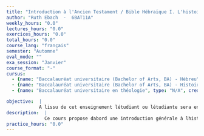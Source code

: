 ```yaml
---
title: "Introduction à l'Ancien Testament / Bible Hébraïque I. L'histoire de l'Israël ancien et le Pentateuque."
author: "Ruth Ebach  -  6BAT11A"
weekly_hours: "0.0"
lectures_hours: "0.0"
exercices_hours: "0.0"
total_hours: "0.0"
course_lang: "français"
semester: "Automne"
eval_mode: ""
exa_session: "Janvier"
course_format: "-"
cursus:
  - {name: "Baccalauréat universitaire (Bachelor of Arts, BA) - Hébreu", type: "N/A", credits: "-"}
  - {name: "Baccalauréat universitaire (Bachelor of Arts, BA) - Histoire et anthropologie", type: "N/A", credits: "-"}
  - {name: "Baccalauréat universitaire en théologie", type: "N/A", credits: "-"}

objective:  |
            A lissu de cet enseignement létudiant ou létudiante sera en mesure de présenter les principaux aspects de lhistoire de lIsraël ancien. Il ou elle sera capable de présenter, le contenu général de la Torah, les théories sur sa formation et sera capable dexpliquer les enjeux de lhistoire du texte et du canon de la Bible. Il ou elle aura compris limportance de lhistoire de lIsraël ancien pour linterprétation la Bible hébraïque.
description:  |
              Ce cours propose dabord une introduction générale à lhistoire de lIsraël ancien, des origines jusquà lépoque romaine. Dans la deuxième partie, les cinq livres de la Torah (Gn-Dt) sont présentés. Le contenu littéraire de ces textes, les questions dinterprétation quils posent et leur formation sont discutés. La deuxième partie de lAncien Testament est présentée durant le cours « Introduction à lAncien Testament/Bible hébraïque (II) » au semestre de printemps.
practice_hours: "0.0"
---
```

